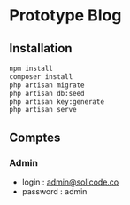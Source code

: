 # Prototype Blog 

## Installation 

````bash
npm install
composer install
php artisan migrate
php artisan db:seed
php artisan key:generate
php artisan serve
````

## Comptes 

### Admin 

- login : admin@solicode.co
- password : admin
